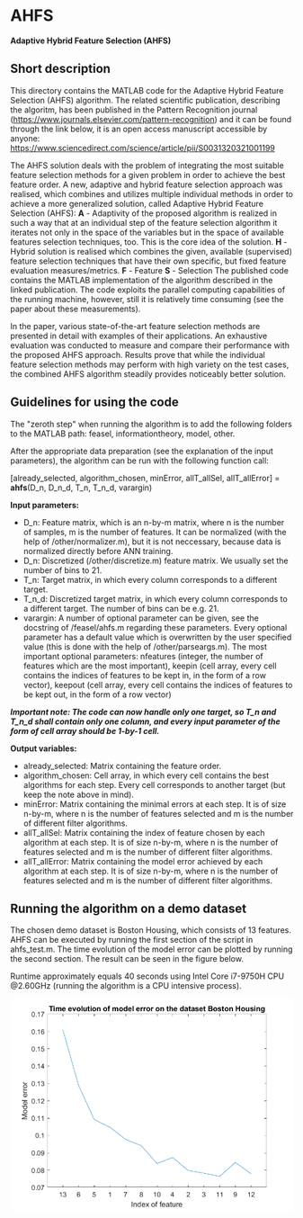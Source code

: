 # AHFS
 **Adaptive Hybrid Feature Selection (AHFS)**

## Short description
This directory contains the MATLAB code for the Adaptive Hybrid Feature Selection (AHFS) algorithm. The related scientific publication, describing the algoritm, has been published in the Pattern Recognition journal (https://www.journals.elsevier.com/pattern-recognition) and it can be found through the link below, it is an open access manuscript accessible by anyone:
https://www.sciencedirect.com/science/article/pii/S0031320321001199

The AHFS solution deals with the problem of integrating the most suitable feature selection methods for a given problem in order to achieve the best feature order. A new, adaptive and hybrid feature selection approach was realised, which combines and utilizes multiple individual methods in order to achieve a more generalized solution, called Adaptive Hybrid Feature Selection (AHFS):
**A** - Adaptivity of the proposed algorithm is realized in such a way that at an individual step of the feature selection algorithm it iterates not only in the space of the variables but in the space of available features selection techniques, too. This is the core idea of the solution.
**H** - Hybrid solution is realised which combines the given, available (supervised) feature selection techniques that have their own specific, but fixed feature evaluation measures/metrics.
**F** - Feature
**S** - Selection
The published code contains the MATLAB implementation of the algorithm described in the linked publication. The code exploits the parallel computing capabilities of the running machine, however, still it is relatively time consuming (see the paper about these measurements).

In the paper, various state-of-the-art feature selection methods are presented in detail with examples of their applications. An exhaustive evaluation was conducted to measure and compare their performance with the proposed AHFS approach. Results prove that while the individual feature selection methods may perform with high variety on the test cases, the combined AHFS algorithm steadily provides noticeably better solution.

## Guidelines for using the code

The "zeroth step" when running the algorithm is to add the following folders to the MATLAB path: feasel, informationtheory, model, other.

After the appropriate data preparation (see the explanation of the input parameters), the algorithm can be run with the following function call:

[already\_selected, algorithm\_chosen, minError, 
    allT\_allSel, allT\_allError] = **ahfs**(D\_n, D\_n\_d, T\_n, T\_n\_d, varargin)


**Input parameters:**

* D\_n: Feature matrix, which is an n-by-m matrix, where n is the number of samples, m is the number of features. It can be normalized (with the help of /other/normalizer.m), but it is not neccessary, because data is normalized directly before ANN training.
* D\_n: Discretized (/other/discretize.m) feature matrix. We usually set the number of bins to 21.
* T\_n: Target matrix, in which every column corresponds to a different target. 
* T\_n\_d: Discretized target matrix, in which every column corresponds to a different target. The number of bins can be e.g. 21.
* varargin: A number of optional parameter can be given, see the docstring of /feasel/ahfs.m regarding these parameters. Every optional parameter has a default value which is overwritten by the user specified value (this is done with the help of /other/parseargs.m). The most important optional parameters: nfeatures (integer, the number of features which are the most important), keepin (cell array, every cell contains the indices of features to be kept in, in the form of a row vector), keepout (cell array, every cell contains the indices of features to be kept out, in the form of a row vector)

_**Important note: The code can now handle only one target, so T\_n and T\_n\_d shall contain only one column, and every input parameter of the form of cell array should be 1-by-1 cell.**_

**Output variables:**

* already\_selected: Matrix containing the feature order.
* algorithm\_chosen: Cell array, in which every cell contains the best algorithms for each step. Every cell corresponds to another target (but keep the note above in mind).
* minError: Matrix containing the minimal errors at each step. It is of size n-by-m, where n is the number of features selected and m is the number of different filter algorithms.
* allT\_allSel: Matrix containing the index of feature chosen by each algorithm at each step. It is of size n-by-m, where n is the number of features selected and m is the number of different filter algorithms.
* allT\_allError: Matrix containing the model error achieved by each algorithm at each step. It is of size n-by-m, where n is the number of features selected and m is the number of different filter algorithms.

## Running the algorithm on a demo dataset

The chosen demo dataset is Boston Housing, which consists of 13 features. AHFS can be executed by running the first section of the script in ahfs_test.m.
The time evolution of the model error can be plotted by running the second section. The result can be seen in the figure below.

Runtime approximately equals 40 seconds using Intel Core i7-9750H CPU @2.60GHz (running the algorithm is a CPU intensive process).

![housing_error](./images/housing_error_curve.png)

